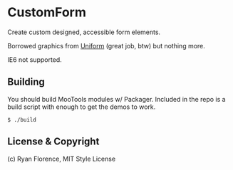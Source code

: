 CustomForm
==========

Create custom designed, accessible form elements.

Borrowed graphics from [Uniform](https://github.com/pixelmatrix/uniform) (great job, btw) but nothing more.

IE6 not supported.

Building
--------

You should build MooTools modules w/ Packager.  Included in the repo is a build script with enough to get the demos to work.

	$ ./build

License & Copyright
-------------------

(c) Ryan Florence, MIT Style License
